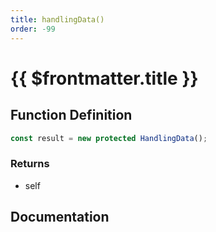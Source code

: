 ```yaml
---
title: handlingData()
order: -99
---
```


# {{ $frontmatter.title }}

<!--@include: ./handlingData_partial_header.md-->

## Function Definition

```ts
const result = new protected HandlingData();
```

### Returns

* self

## Documentation

<!--@include: ./handlingData_partial_footer.md-->
